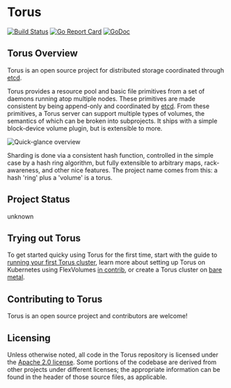 # Torus
[![Build Status](https://travis-ci.org/coreos/torus.svg?branch=master)](https://travis-ci.org/coreos/torus)
[![Go Report Card](https://goreportcard.com/badge/github.com/coreos/torus)](https://goreportcard.com/report/github.com/coreos/torus)
[![GoDoc](https://godoc.org/github.com/coreos/torus?status.svg)](https://godoc.org/github.com/coreos/torus)

## Torus Overview

Torus is an open source project for distributed storage coordinated through [etcd](https://github.com/coreos/etcd).

Torus provides a resource pool and basic file primitives from a set of daemons running atop multiple nodes. These primitives are made consistent by being append-only and coordinated by [etcd](https://github.com/coreos/etcd). From these primitives, a Torus server can support multiple types of volumes, the semantics of which can be broken into subprojects. It ships with a simple block-device volume plugin, but is extensible to more.

![Quick-glance overview](Documentation/torus-overview.png)

Sharding is done via a consistent hash function, controlled in the simple case by a hash ring algorithm, but fully extensible to arbitrary maps, rack-awareness, and other nice features. The project name comes from this: a hash 'ring' plus a 'volume' is a torus. 

## Project Status

unknown

## Trying out Torus

To get started quicky using Torus for the first time, start with the guide to [running your first Torus cluster](Documentation/getting-started.md), learn more about setting up Torus on Kubernetes using FlexVolumes [in contrib](contrib/kubernetes), or create a Torus cluster on [bare metal](https://github.com/coreos/coreos-baremetal/blob/master/Documentation/torus.md).

## Contributing to Torus

Torus is an open source project and contributors are welcome!

## Licensing

Unless otherwise noted, all code in the Torus repository is licensed under the [Apache 2.0 license](LICENSE). Some portions of the codebase are derived from other projects under different licenses; the appropriate information can be found in the header of those source files, as applicable.
